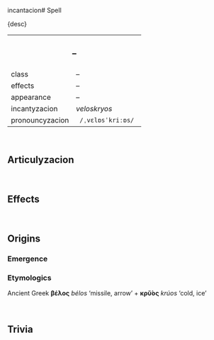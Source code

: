 incantacion# Spell

{desc}


<table>
  <tr>
    <th colspan="2"> <h3> – </h3> </th>
  </tr>
  <tr>
    <td> class </td>
    <td> – </td>
  </th>
  <tr>
    <td> effects </td>
    <td> – </td>
  </tr>
  <tr>
    <td> appearance </td>
    <td> – </td>
  </tr>
  <tr>
    <td> incantyzacion </td>
    <td> <em> veloskryos </em> </td>
  </tr>
  <tr>
    <td> pronouncyzacion </td>
    <td> <code> /ˌvɛlɒsˈkriːɒs/ </code> </td>
  </tr>
</table>


<br>


## Articulyzacion


<br>


## Effects


<br>


## Origins

### Emergence

### Etymologics
Ancient Greek **βέλος** *bélos* ‘missile, arrow’ + **κρῠ́ος** *krúos* ‘cold, ice’


<br>


## Trivia
